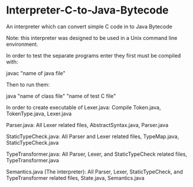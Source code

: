 # Interpreter-C-to-Java-Bytecode
An interpreter which can convert simple C code in to Java Bytecode 

Note: this interpreter was designed to be
used in a Unix command line environment.

In order to test the separate programs enter
they first must be compiled
with:

javac "name of java file"

Then to run them:

java "name of class file" "name of test C file"


In order to create executable of Lexer.java:
Compile Token.java, TokenType.java, Lexer.java

Parser.java:
All Lexer related files, AbstractSyntax.java, Parser.java

StaticTypeCheck.java:
All Parser and Lexer related files, TypeMap.java, StaticTypeCheck.java

TypeTransformer.java:
All Parser, Lexer, and StaticTypeCheck related files, TypeTransformer.java

Semantics.java (The interpreter):
All Parser, Lexer, StaticTypeCheck, and TypeTransformer related files, State.java, Semantics.java
